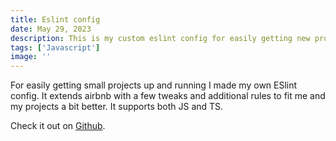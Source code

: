 ```yaml
---
title: Eslint config
date: May 29, 2023
description: This is my custom eslint config for easily getting new projects up and running.
tags: ['Javascript']
image: ''
---
```


For easily getting small projects up and running I made my own ESlint config. It extends airbnb with a few tweaks and additional rules to fit me and my projects a bit better. It supports both JS and TS.

Check it out on <a href="https://github.com/Jimvid/eslint-config-jimvid" target="_blank">Github</a>.
